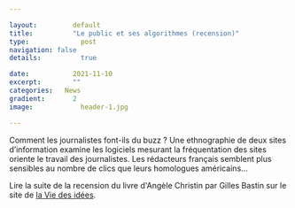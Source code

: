 ```yaml
---

layout:			default
title:  		"Le public et ses algorithmes (recension)"
type:			  post
navigation: false
details:		  true

date:   		2021-11-10
excerpt: 		""
categories:   News
gradient: 		2
image: 			  header-1.jpg

---
```


Comment les journalistes font-ils du buzz ? Une ethnographie de deux sites d’information examine les logiciels mesurant la fréquentation des sites oriente le travail des journalistes. Les rédacteurs français semblent plus sensibles au nombre de clics que leurs homologues américains…

Lire la suite de la recension du livre d'Angèle Christin par Gilles Bastin sur le site de [la Vie des idées](https://laviedesidees.fr/Angele-Christin-Metrics-at-Work.html).
